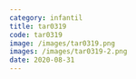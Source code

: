 ```yaml
---
category: infantil
title: tar0319
code: tar0319
image: /images/tar0319.png
images: /images/tar0319-2.png
date: 2020-08-31
---
```

